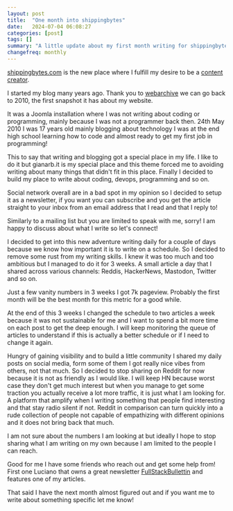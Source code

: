 ```yaml
---
layout: post
title:  "One month into shippingbytes"
date:   2024-07-04 06:08:27
categories: [post]
tags: []
summary: "A little update about my first month writing for shippingbytes. My new blog related to coding and programming"
changefreq: monthly
---
```


[shippingbytes.com](https://shippingbytes.com/) is the new place where I
fulfill my desire to be a [content creator](/blog/content-creator-wanna-be).

I started my blog many years ago. Thank you to
[webarchive](https://web.archive.org/web/20100524152800/http://www.gianarb.it/joomla)
we can go back to 2010, the first snapshot it has about my website.

It was a Joomla installation where I was not writing about coding or
programming, mainly because I was not a programmer back then. 24th May 2010 I
was 17 years old mainly blogging about technology I was at the end high school
learning how to code and almost ready to get my first job in programming!

This to say that writing and blogging got a special place in my life. I like to
do it but gianarb.it is my special place and this theme forced me to avoiding
writing about many things that didn't fit in this place. Finally I decided
to build my place to write about coding, devops, programming and so on.

Social network overall are in a bad spot in my opinion so I decided to setup it
as a newsletter, if you want you can subscribe and you get the article straight
to your inbox from an email address that I read and that I reply to!

Similarly to a mailing list but you are limited to speak with me, sorry! I am
happy to discuss about what I write so let's connect!

I decided to get into this new adventure writing daily for a couple of days
because we know how important it is to write on a schedule. So I decided to
remove some rust from my writing skills. I knew it was too much and too
ambitious but I managed to do it for 3 weeks. A small article a day that I
shared across various channels: Reddis, HackerNews, Mastodon, Twitter and so
on.

Just a few vanity numbers in 3 weeks I got 7k pageview. Probably the first
month will be the best month for this metric for a good while.

At the end of this 3 weeks I changed the schedule to two articles a week
because it was not sustainable for me and I want to spend a bit more time on
each post to get the deep enough. I will keep monitoring the queue of articles
to understand if this is actually a better schedule or if I need to change it
again.

Hungry of gaining visibility and to build a little community I shared my daily
posts on social media, form some of them I got really nice vibes from others,
not that much. So I decided to stop sharing on Reddit for now because it is not
as friendly as I would like. I will keep HN because worst case they don't get
much interest but when you manage to get some traction you actually receive a
lot more traffic, it is just what I am looking for. A platform that amplify
when I writing something that people find interesting and that stay radio
silent if not. Reddit in comparison can turn quickly into a rude collection of
people not capable of empathizing with different opinions and it does not bring
back that much.

I am not sure about the numbers I am looking at but ideally I hope to stop
sharing what I am writing on my own because I am limited to the people I can
reach.

Good for me I have some friends who reach out and get some help from! First one
Luciano that owns a great newsletter
[FullStackBullettin](https://mailchi.mp/fullstackbulletin/379-the-last-6-decades-of-ai-and-what-comes-next)
and features one of my articles.

That said I have the next month almost figured out and if you want me to write
about something specific let me know!
